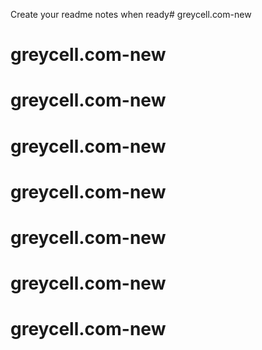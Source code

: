 Create your readme notes when ready# greycell.com-new
# greycell.com-new
# greycell.com-new
# greycell.com-new
# greycell.com-new
# greycell.com-new
# greycell.com-new
# greycell.com-new
